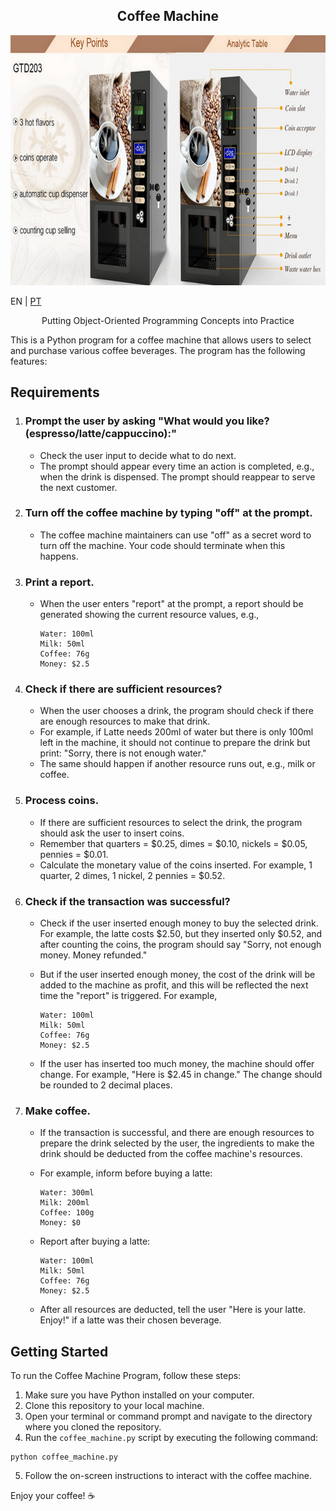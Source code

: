 <h2 align="center">Coffee Machine</h2>

<p align="center"><img src="\resources\banner.png" height="400" /></p>

EN | [PT](https://github.com/rafael-s-santos/coffee_machine/blob/main/resources/README_PT_BR.md)

<p align="center">Putting Object-Oriented Programming Concepts into Practice</p>

This is a Python program for a coffee machine that allows users to select and purchase various coffee beverages. The program has the following features:

## Requirements

1. ### Prompt the user by asking "What would you like? (espresso/latte/cappuccino):"
   - Check the user input to decide what to do next.
   - The prompt should appear every time an action is completed, e.g., when the drink is dispensed. The prompt should reappear to serve the next customer.

2. ### Turn off the coffee machine by typing "off" at the prompt.
   - The coffee machine maintainers can use "off" as a secret word to turn off the machine. Your code should terminate when this happens.

3. ### Print a report.
   - When the user enters "report" at the prompt, a report should be generated showing the current resource values, e.g.,
     ```
     Water: 100ml
     Milk: 50ml
     Coffee: 76g
     Money: $2.5
     ```

4. ### Check if there are sufficient resources?
   - When the user chooses a drink, the program should check if there are enough resources to make that drink.
   - For example, if Latte needs 200ml of water but there is only 100ml left in the machine, it should not continue to prepare the drink but print: "Sorry, there is not enough water."
   - The same should happen if another resource runs out, e.g., milk or coffee.

5. ### Process coins.
   - If there are sufficient resources to select the drink, the program should ask the user to insert coins.
   - Remember that quarters = $0.25, dimes = $0.10, nickels = $0.05, pennies = $0.01.
   - Calculate the monetary value of the coins inserted. For example, 1 quarter, 2 dimes, 1 nickel, 2 pennies = $0.52.

6. ### Check if the transaction was successful?
   - Check if the user inserted enough money to buy the selected drink. For example, the latte costs $2.50, but they inserted only $0.52, and after counting the coins, the program should say "Sorry, not enough money. Money refunded."
   - But if the user inserted enough money, the cost of the drink will be added to the machine as profit, and this will be reflected the next time the "report" is triggered. For example,
     ```
     Water: 100ml
     Milk: 50ml
     Coffee: 76g
     Money: $2.5
     ```

   - If the user has inserted too much money, the machine should offer change. For example, "Here is $2.45 in change." The change should be rounded to 2 decimal places.

7. ### Make coffee.
   - If the transaction is successful, and there are enough resources to prepare the drink selected by the user, the ingredients to make the drink should be deducted from the coffee machine's resources.
   - For example, inform before buying a latte:
     ```
     Water: 300ml
     Milk: 200ml
     Coffee: 100g
     Money: $0
     ```

   - Report after buying a latte:
     ```
     Water: 100ml
     Milk: 50ml
     Coffee: 76g
     Money: $2.5
     ```

   - After all resources are deducted, tell the user "Here is your latte. Enjoy!" if a latte was their chosen beverage.

## Getting Started
To run the Coffee Machine Program, follow these steps:

1. Make sure you have Python installed on your computer.
2. Clone this repository to your local machine.
3. Open your terminal or command prompt and navigate to the directory where you cloned the repository.
4. Run the `coffee_machine.py` script by executing the following command:
```
python coffee_machine.py
```
5. Follow the on-screen instructions to interact with the coffee machine.

Enjoy your coffee! ☕
